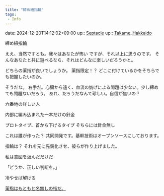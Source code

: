 ```yaml
---
title: "締め紐指輪"
tags:
 - Info
---
```


date: 2024-12-20T14:12:02+09:00
up:: [Septacle](Bar/Novel/Nacaria/Septacle.md)
up:: [Takame_Hakkaido](Bar/Novel/Nacaria/Takame_Hakkaido.md)

締め紐指輪

ええ、当然ですとも。我々はあなたが怖い
ですが、それ以上に思うのです。
そんなあなたと共に遊べるなら、それはどんなに楽しいだろうかと。

どちらの薬指が良いでしょうか。
薬指限定！？
どこに付けているかをそちらでも把握したいのか。

そうだな。
右手だ。心臓から遠く、血流の妨げによる問題は少ない。少し締めても問題ないだろう。
あれ、だろうだなんて珍しい。自信が無いの？


六番地の詳しい人

内部に編み込まれた一本だけの針金


プロトタイプ、首から下げるタイプ
そちらには針金無し

これは誰が作った？
共同開発です。基幹技術はオープンソースにしております。

指輪は？
それを元に先鋭化させ、彼らが作り上げました。


私は意図を汲んだだけだ

「どうか、正しい判断を。」

冷やせば解ける

[薬指はもともと名無しの指だ。](薬指はもともと名無しの指だ。.md)
